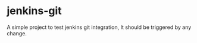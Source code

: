 # jenkins-git
A simple project to test jenkins git integration, 
It should be triggered by any change.
